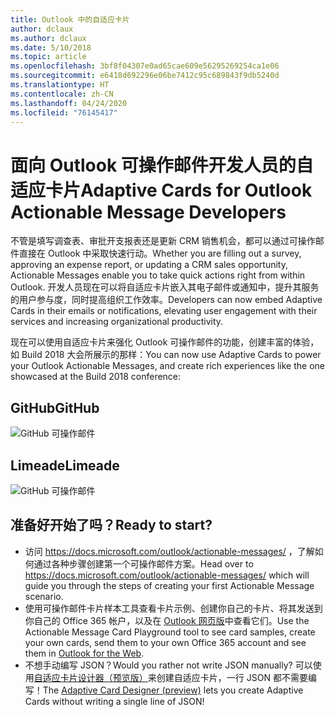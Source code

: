 ```yaml
---
title: Outlook 中的自适应卡片
author: dclaux
ms.author: dclaux
ms.date: 5/10/2018
ms.topic: article
ms.openlocfilehash: 3bf8f04307e0ad65cae609e56295269254ca1e06
ms.sourcegitcommit: e6418d692296e06be7412c95c689843f9db5240d
ms.translationtype: HT
ms.contentlocale: zh-CN
ms.lasthandoff: 04/24/2020
ms.locfileid: "76145417"
---
```

# <a name="adaptive-cards-for-outlook-actionable-message-developers"></a><span data-ttu-id="69647-102">面向 Outlook 可操作邮件开发人员的自适应卡片</span><span class="sxs-lookup"><span data-stu-id="69647-102">Adaptive Cards for Outlook Actionable Message Developers</span></span>

<span data-ttu-id="69647-103">不管是填写调查表、审批开支报表还是更新 CRM 销售机会，都可以通过可操作邮件直接在 Outlook 中采取快速行动。</span><span class="sxs-lookup"><span data-stu-id="69647-103">Whether you are filling out a survey, approving an expense report, or updating a CRM sales opportunity, Actionable Messages enable you to take quick actions right from within Outlook.</span></span> <span data-ttu-id="69647-104">开发人员现在可以将自适应卡片嵌入其电子邮件或通知中，提升其服务的用户参与度，同时提高组织工作效率。</span><span class="sxs-lookup"><span data-stu-id="69647-104">Developers can now embed Adaptive Cards in their emails or notifications, elevating user engagement with their services and increasing organizational productivity.</span></span>

<span data-ttu-id="69647-105">现在可以使用自适应卡片来强化 Outlook 可操作邮件的功能，创建丰富的体验，如 Build 2018 大会所展示的那样：</span><span class="sxs-lookup"><span data-stu-id="69647-105">You can now use Adaptive Cards to power your Outlook Actionable Messages, and create rich experiences like the one showcased at the Build 2018 conference:</span></span>

## <a name="github"></a><span data-ttu-id="69647-106">GitHub</span><span class="sxs-lookup"><span data-stu-id="69647-106">GitHub</span></span>
![GitHub 可操作邮件](media/outlook/GitHub.png)

## <a name="limeade"></a><span data-ttu-id="69647-108">Limeade</span><span class="sxs-lookup"><span data-stu-id="69647-108">Limeade</span></span>
![GitHub 可操作邮件](media/outlook/Limeade.jpg)


## <a name="ready-to-start"></a><span data-ttu-id="69647-110">准备好开始了吗？</span><span class="sxs-lookup"><span data-stu-id="69647-110">Ready to start?</span></span>

- <span data-ttu-id="69647-111">访问 https://docs.microsoft.com/outlook/actionable-messages/ ，了解如何通过各种步骤创建第一个可操作邮件方案。</span><span class="sxs-lookup"><span data-stu-id="69647-111">Head over to https://docs.microsoft.com/outlook/actionable-messages/ which will guide you through the steps of creating your first Actionable Message scenario.</span></span>
- <span data-ttu-id="69647-112">使用可操作邮件卡片样本工具查看卡片示例、创建你自己的卡片、将其发送到你自己的 Office 365 帐户，以及在 [Outlook 网页版](https://outlook.office.com)中查看它们。</span><span class="sxs-lookup"><span data-stu-id="69647-112">Use the Actionable Message Card Playground tool to see card samples, create your own cards, send them to your own Office 365 account and see them in [Outlook for the Web](https://outlook.office.com).</span></span>
- <span data-ttu-id="69647-113">不想手动编写 JSON？</span><span class="sxs-lookup"><span data-stu-id="69647-113">Would you rather not write JSON manually?</span></span> <span data-ttu-id="69647-114">可以使用[自适应卡片设计器（预览版）](https://acdesignerbeta.azurewebsites.net)来创建自适应卡片，一行 JSON 都不需要编写！</span><span class="sxs-lookup"><span data-stu-id="69647-114">The [Adaptive Card Designer (preview)](https://acdesignerbeta.azurewebsites.net) lets you create Adaptive Cards without writing a single line of JSON!</span></span>